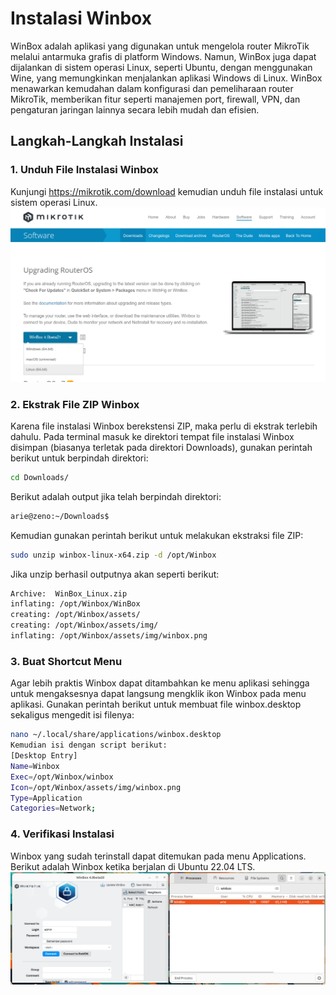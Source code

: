 # Instalasi Winbox
WinBox adalah aplikasi yang digunakan untuk mengelola router MikroTik melalui antarmuka grafis di platform Windows. Namun, WinBox juga dapat dijalankan di sistem operasi Linux, seperti Ubuntu, dengan menggunakan Wine, yang memungkinkan menjalankan aplikasi Windows di Linux. WinBox menawarkan kemudahan dalam konfigurasi dan pemeliharaan router MikroTik, memberikan fitur seperti manajemen port, firewall, VPN, dan pengaturan jaringan lainnya secara lebih mudah dan efisien.
## Langkah-Langkah Instalasi
### 1. Unduh File Instalasi Winbox
Kunjungi https://mikrotik.com/download kemudian unduh file instalasi untuk sistem operasi Linux.
![icon](img/winbox_download.png)

### 2. Ekstrak File ZIP Winbox
Karena file instalasi Winbox berekstensi ZIP, maka perlu di ekstrak terlebih dahulu. Pada terminal masuk ke direktori tempat file instalasi Winbox disimpan (biasanya terletak pada direktori Downloads), gunakan perintah berikut untuk berpindah direktori: 
```bash
cd Downloads/
```
Berikut adalah output jika telah berpindah direktori:
```bash
arie@zeno:~/Downloads$ 
```
Kemudian gunakan perintah berikut untuk melakukan ekstraksi file ZIP:
```bash
sudo unzip winbox-linux-x64.zip -d /opt/Winbox
```
Jika unzip berhasil outputnya akan seperti berikut:
```bash
Archive:  WinBox_Linux.zip
inflating: /opt/Winbox/WinBox      
creating: /opt/Winbox/assets/
creating: /opt/Winbox/assets/img/
inflating: /opt/Winbox/assets/img/winbox.png
```
### 3. Buat Shortcut Menu
Agar lebih praktis Winbox dapat ditambahkan ke menu aplikasi sehingga untuk mengaksesnya dapat langsung mengklik ikon Winbox pada menu aplikasi. Gunakan perintah berikut untuk membuat file winbox.desktop sekaligus mengedit isi filenya:
```bash
nano ~/.local/share/applications/winbox.desktop 
Kemudian isi dengan script berikut:
[Desktop Entry]
Name=Winbox
Exec=/opt/Winbox/winbox
Icon=/opt/Winbox/assets/img/winbox.png
Type=Application
Categories=Network; 
```

### 4. Verifikasi Instalasi
Winbox yang sudah terinstall dapat ditemukan pada menu Applications.
Berikut adalah Winbox ketika berjalan di Ubuntu 22.04 LTS.
![icon](img/winbox_run.png)
